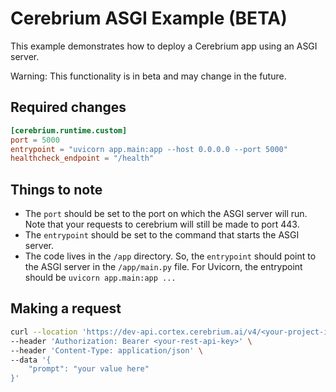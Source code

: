 # Cerebrium ASGI Example (BETA)

This example demonstrates how to deploy a Cerebrium app using an ASGI server.

Warning: This functionality is in beta and may change in the future.

## Required changes

```toml
[cerebrium.runtime.custom]
port = 5000
entrypoint = "uvicorn app.main:app --host 0.0.0.0 --port 5000"
healthcheck_endpoint = "/health"
```

## Things to note

- The `port` should be set to the port on which the ASGI server will run. Note that your requests to cerebrium will still be made to port 443.
- The `entrypoint` should be set to the command that starts the ASGI server.
- The code lives in the `/app` directory. So, the `entrypoint` should point to the ASGI server in the `/app/main.py`
  file. For Uvicorn, the entrypoint should be `uvicorn app.main:app ...`

## Making a request

```bash
curl --location 'https://dev-api.cortex.cerebrium.ai/v4/<your-project-id>/30-asgi-server/predict' \
--header 'Authorization: Bearer <your-rest-api-key>' \
--header 'Content-Type: application/json' \
--data '{
    "prompt": "your value here"
}'
```